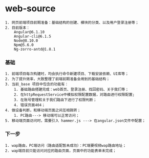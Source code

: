# web-source
    1. 网页前端项目前期准备：基础结构的创建、模块的分类、以及用户登录注册等；
    2. 目前版本：
        Angular@6.1.10
        Angular-cli@6.1.5
        Node@8.10.0
        Npm@5.6.0
        Ng-zorro-antd@1.8.1

### 基础
    1. 前端项目每次构建时，均会执行命令新建项目、下载安装依赖、UI库等；
    2. 为了提升效率，大致整理了前端前期准备会用到的基础结构；
    3. 当前_base 项目中包含的功能有：
        1. 基础路由搭建完成：web首页、登录注册、找回密码、关于我们等；
        2. 在httpRequestService中模拟权限配置数据，对路由进行权限配置;
        3. 在账号管理和关于我们路由下进行了权限判断；
        4. 错误页面404；
    4. 做设备判断，和移动端页面之间互相跳转；
        1. PC路由---> 移动端可以正常访问；
    5. 移动端页面访问时，需要引入 hammer.js ---> 在angular.json文件中配置；

### 下一步
    1. wap路由，PC端访问（路由适配暂未成功）：PC端要视频wap路由地址；
    2. wap端目前只能访问对应的路由页面，页面中的功能表单未完成；
